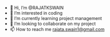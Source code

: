- 👋 Hi, I’m @RAJATKSWAIN
- 👀 I’m interested in coding
- 🌱 I’m currently learning project management
- 💞️ I’m looking to collaborate on my project
- 📫 How to reach me  rajata.swain1@gmail.com

<!---
RAJATKSWAIN/RAJATKSWAIN is a ✨ special ✨ repository because its `README.md` (this file) appears on your GitHub profile.
You can click the Preview link to take a look at your changes.
--->

